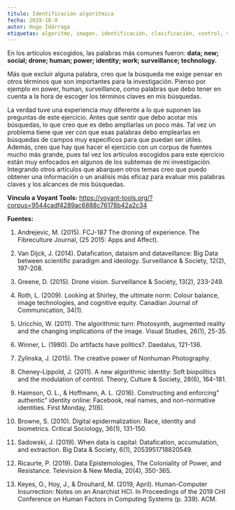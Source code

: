 ```yaml
---
titulo: Identificación algorítmica
fecha: 2019-18-9
autor: Hugo Idárraga
etiquetas: algoritmo, imagen, identificación, clasificación, control, visibilidad
---
```


En los artículos escogidos, las palabras más comunes fueron: **data; new; social; drone; human; power; identity; work; surveillance; technology.**

Más que excluir alguna palabra, creo que la búsqueda me exige pensar en otros términos que son importantes para la investigación. Pienso por ejemplo en power, human, surveillance, como palabras que debo tener en cuenta a la hora de escoger los términos claves en mis búsquedas. 

La verdad tuve una experiencia muy diferente a lo que suponen las preguntas de este ejercicio. Antes que sentir que debo acotar mis búsquedas, lo que creo que es debo ampliarlas un poco más. Tal vez un problema tiene que ver con que esas palabras debo emplearlas en búsquedas de campos muy específicos para que puedan ser útiles. Además, creo que hay que hacer el ejercicio con un corpus de fuentes mucho más grande, pues tal vez los artículos escogidos para este ejercicio están muy enfocados en algunos de los subtemas de mi investigación. Integrando otros artículos que abarquen otros temas creo que puedo obtener una información o un análisis más eficaz para evaluar mis palabras claves y los alcances de mis búsquedas.


**Vínculo a Voyant Tools:** https://voyant-tools.org/?corpus=9544cadf4289ac6888c76178b42a2c34

**Fuentes:**

1. Andrejevic, M. (2015). FCJ-187 The droning of experience. The Fibreculture Journal, (25 2015: Apps and Affect).

2. Van Dijck, J. (2014). Datafication, dataism and dataveillance: Big Data between scientific paradigm and ideology. Surveillance & Society, 12(2), 197-208.

3. Greene, D. (2015). Drone vision. Surveillance & Society, 13(2), 233-249.

4. Roth, L. (2009). Looking at Shirley, the ultimate norm: Colour balance, image technologies, and cognitive equity. Canadian Journal of Communication, 34(1).

5. Uricchio, W. (2011). The algorithmic turn: Photosynth, augmented reality and the changing implications of the image. Visual Studies, 26(1), 25-35.

6. Winner, L. (1980). Do artifacts have politics?. Daedalus, 121-136.

7. Zylinska, J. (2015). The creative power of Nonhuman Photography.

8. Cheney-Lippold, J. (2011). A new algorithmic identity: Soft biopolitics and the modulation of control. Theory, Culture & Society, 28(6), 164-181.

9. Haimson, O. L., & Hoffmann, A. L. (2016). Constructing and enforcing" authentic" identity online: Facebook, real names, and non-normative identities. First Monday, 21(6).

10. Browne, S. (2010). Digital epidermalization: Race, identity and biometrics. Critical Sociology, 36(1), 131-150.

11. Sadowski, J. (2019). When data is capital: Datafication, accumulation, and extraction. Big Data & Society, 6(1), 2053951718820549.

12. Ricaurte, P. (2019). Data Epistemologies, The Coloniality of Power, and Resistance. Television & New Media, 20(4), 350-365.

13. Keyes, O., Hoy, J., & Drouhard, M. (2019, April). Human-Computer Insurrection: Notes on an Anarchist HCI. In Proceedings of the 2019 CHI Conference on Human Factors in Computing Systems (p. 339). ACM.





